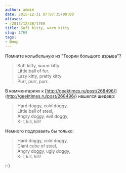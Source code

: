 ```yaml
---
author: admin
date: 2015-12-31 07:07:35+00:00
aliases:
- /2015/12/30/1769
title: Soft kitty, warm kitty
slug: 1769
tags:
- Юмор
---
```


Помните колыбельную из "Теории большого взрыва"?

<!--more-->

> Soft kitty, warm kitty  
> Little ball of fur.  
> Lazy kitty, pretty kitty  
> Purr, purr, purr.

В комментариях к [http://geektimes.ru/post/268496/](http://geektimes.ru/post/268496/) нашелся шедевр:

> Hard doggy, cold doggy,  
> Little ball of steel,  
> Angry doggy, evil doggy,  
> Kill, kill, kill!

Немного подправить бы только:

> Hard doggy, cold doggy,  
> Giant cube of steel,  
> Angry doggy, ugly doggy,  
> Kill, kill, kill!

:-)

